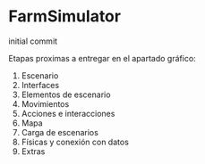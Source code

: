# FarmSimulator
initial commit

Etapas proximas a entregar en el apartado gráfico:

1. Escenario 
2. Interfaces 
3. Elementos de escenario 
4. Movimientos 
5. Acciones e interacciones 
6. Mapa
7. Carga de escenarios
8. Físicas y conexión con datos 
9. Extras 